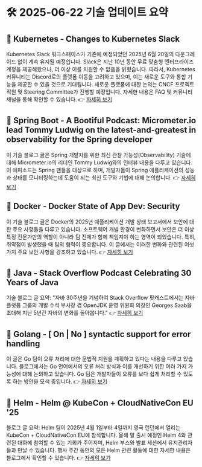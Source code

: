 # 🛠️ 2025-06-22 기술 업데이트 요약

## 🔹 Kubernetes - Changes to Kubernetes Slack
Kubernetes Slack 워크스페이스가 기존에 예정되었던 2025년 6월 20일의 다운그레이드 없이 계속 유지될 예정입니다. Slack은 지난 10년 동안 무료 맞춤형 엔터프라이즈 계정을 제공해왔으나, 더 이상 이를 지원할 수 없음을 밝혔습니다. 따라서, Kubernetes 커뮤니티는 Discord로의 플랫폼 이동을 고려하고 있으며, 이는 새로운 도구와 통합 기능을 제공할 수 있을 것으로 기대됩니다. 새로운 플랫폼에 대한 논의는 CNCF 프로젝트 직원 및 Steering Committee가 진행할 예정입니다. 자세한 내용은 FAQ 및 커뮤니티 채널을 통해 확인할 수 있습니다.
👉 [자세히 보기](https://kubernetes.io/blog/2025/06/16/changes-to-kubernetes-slack/)

## 🔹 Spring Boot - A Bootiful Podcast: Micrometer.io lead Tommy Ludwig on the latest-and-greatest in observability for the Spring developer
이 기술 블로그 글은 Spring 개발자를 위한 최신 관찰 가능성(Observability) 기술에 대해 Micrometer.io의 리더인 Tommy Ludwig와의 인터뷰 내용을 다루고 있습니다. 이 에피소드는 Spring 팬들을 대상으로 하며, 개발자들이 Spring 애플리케이션의 성능과 상태를 모니터링하는데 도움이 되는 최신 도구와 기법에 대해 논의합니다.
👉 [자세히 보기](https://spring.io/blog/2025/06/19/a-bootiful-podcast-tommy-ludwig)

## 🔹 Docker - Docker State of App Dev: Security
이 기술 블로그 글은 Docker의 2025년 애플리케이션 개발 상태 보고서에서 보안에 대한 주요 사항들을 다루고 있습니다. 소프트웨어 개발 환경이 변화하면서 보안은 더 이상 특정 전문가만의 역할이 아니라 팀 전체가 함께 책임져야 하는 영역이 되었습니다. 특히, 취약점이 발생했을 때 팀의 협력이 중요합니다. 이 글에서는 이러한 변화와 관련된 여섯 가지 주요 보안 사항을 강조하고 있습니다.
👉 [자세히 보기](https://www.docker.com/blog/docker-state-of-app-dev-security/)

## 🔹 Java - Stack Overflow Podcast Celebrating 30 Years of Java
기술 블로그 글 요약: "자바 30주년을 기념하여 Stack Overflow 팟캐스트에서는 자바 플랫폼 그룹의 개발 수석 부사장 겸 OpenJDK 운영 위원회 의장인 Georges Saab을 초대해 지난 5년간 자바의 변화를 돌아봅니다."
👉 [자세히 보기](https://inside.java/2025/06/21/so-podcast/)

## 🔹 Golang - [ On | No ] syntactic support for error handling
이 글은 Go 팀이 오류 처리에 대한 문법적 지원을 계획하고 있다는 내용을 다루고 있습니다. 블로그에서는 Go 언어에서의 오류 처리 방식과 이를 개선하기 위한 여러 가지 가능성에 대해 논의하고 있습니다. Go 팀은 개발자들이 오류를 보다 쉽게 처리할 수 있도록 하는 방안을 모색 중입니다.
👉 [자세히 보기](https://go.dev/blog/error-syntax)

## 🔹 Helm - Helm @ KubeCon + CloudNativeCon EU '25
블로그 글 요약: Helm 팀이 2025년 4월 1일부터 4일까지 영국 런던에서 열리는 KubeCon + CloudNativeCon EU에 참석합니다. 올해 말 출시 예정인 Helm 4와 관련된 대화에 참여할 수 있는 기회가 주어지며, Helm 부스와 발표 세션에서 유지관리자들과 만날 수 있습니다. 행사 주간 동안의 모든 Helm 관련 활동에 대한 자세한 내용은 블로그에서 확인할 수 있습니다.
👉 [자세히 보기](https://helm.sh/blog/helm-at-kubecon-eu-25/)

